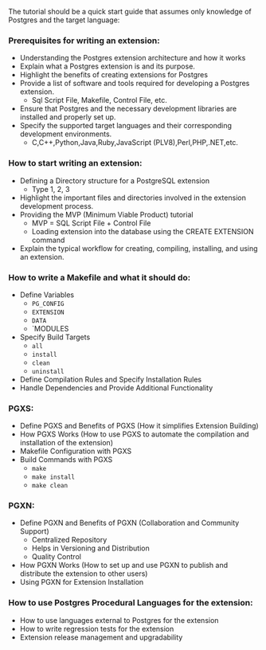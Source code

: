 The tutorial should be a quick start guide that assumes only knowledge of Postgres and the target language:

### Prerequisites for writing an extension:
- Understanding the Postgres extension architecture and how it works
- Explain what a Postgres extension is and its purpose.
- Highlight the benefits of creating extensions for Postgres
- Provide a list of software and tools required for developing a Postgres extension.
  - Sql Script File, Makefile, Control File, etc.
- Ensure that Postgres and the necessary development libraries are installed and properly set up.
- Specify the supported target languages and their corresponding development environments.
  - C,C++,Python,Java,Ruby,JavaScript (PLV8),Perl,PHP,.NET,etc.

### How to start writing an extension:
- Defining a Directory structure for a PostgreSQL extension
  - Type 1, 2, 3
- Highlight the important files and directories involved in the extension development process.
- Providing the MVP (Minimum Viable Product) tutorial
  - MVP = SQL Script File + Control File
  - Loading extension into the database using the CREATE EXTENSION command
- Explain the typical workflow for creating, compiling, installing, and using an extension.

### How to write a Makefile and what it should do:
- Define Variables
  - `PG_CONFIG`
  - `EXTENSION`
  - `DATA`
  - `MODULES
- Specify Build Targets
  - `all`
  - `install`
  - `clean`
  - `uninstall`
- Define Compilation Rules and Specify Installation Rules
- Handle Dependencies and Provide Additional Functionality

### PGXS:
- Define PGXS and Benefits of PGXS (How it simplifies Extension Building)
- How PGXS Works (How to use PGXS to automate the compilation and installation of the extension)
- Makefile Configuration with PGXS
- Build Commands with PGXS
  - `make`
  - `make install`
  - `make clean`

### PGXN:
- Define PGXN and Benefits of PGXN (Collaboration and Community Support)
  - Centralized Repository
  - Helps in Versioning and Distribution
  - Quality Control
- How PGXN Works (How to set up and use PGXN to publish and distribute the extension to other users)
- Using PGXN for Extension Installation

### How to use Postgres Procedural Languages for the extension:


-   How to use languages external to Postgres for the extension
-   How to write regression tests for the extension
-   Extension release management and upgradability
